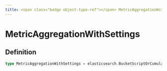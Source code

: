 ```yaml
---
title: <span class="badge object-type-ref"></span> MetricAggregationWithSettings
---
```

# <span class="badge object-type-ref"></span> MetricAggregationWithSettings

## Definition

```go
type MetricAggregationWithSettings = elasticsearch.BucketScriptOrCumulativeSumOrDerivativeOrSerialDiffOrRawDataOrRawDocumentOrUniqueCountOrPercentilesOrExtendedStatsOrMinOrMaxOrSumOrAverageOrMovingAverageOrMovingFunctionOrLogsOrRateOrTopMetrics
```
